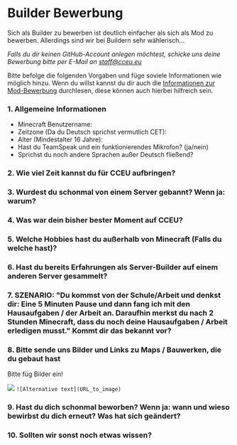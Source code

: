 # Builder Bewerbung

Sich als Builder zu bewerben ist deutlich einfacher als sich als Mod zu bewerben. Allerdings sind wir bei Buildern sehr wählerisch...

*Falls du dir keinen GitHub-Account anlegen möchtest, schicke uns deine Bewerbung bitte per E-Mail an staff@cceu.eu*

Bitte befolge die folgenden Vorgaben und füge soviele Informationen wie möglich hinzu. Wenn du willst kannst du dir auch die [Informationen zur Mod-Bewerbung](https://github.com/CCEU/IssueTracker/blob/master/STAFF_INFO.md) durchlesen, diese können auch hierbei hilfreich sein.

### 1. Allgemeine Informationen
  - Minecraft Benutzername:
  - Zeitzone (Da du Deutsch sprichst vermutlich CET):
  - Alter (Mindestalter 16 Jahre):
  - Hast du TeamSpeak und ein funktionierendes Mikrofon? (ja/nein)
  - Sprichst du noch andere Sprachen außer Deutsch fließend?

### 2. Wie viel Zeit kannst du für CCEU aufbringen?

### 3. Wurdest du schonmal von einem Server gebannt? Wenn ja: warum?

### 4. Was war dein bisher bester Moment auf CCEU?

### 5. Welche Hobbies hast du außerhalb von Minecraft (Falls du welche hast)?

### 6. Hast du bereits Erfahrungen als Server-Builder auf einem anderen Server gesammelt?

### 7. SZENARIO: "Du kommst von der Schule/Arbeit und denkst dir: Eine 5 Minuten Pause und dann fang ich mit den Hausaufgaben / der Arbeit an. Daraufhin merkst du nach 2 Stunden Minecraft, dass du noch deine Hausaufgaben / Arbeit erledigen musst." Kommt dir das bekannt vor? 

### 8. Bitte sende uns Bilder und Links zu Maps / Bauwerken, die du gebaut hast

Bitte füg Bilder ein!

![](http://cceu.eu/img/home_slides/home_slide1.png)
`![Alternative text](URL_to_image)`

### 9. Hast du dich schonmal beworben? Wenn ja: wann und wieso bewirbst du dich erneut? Was hat sich geändert?

### 10. Sollten wir sonst noch etwas wissen?

